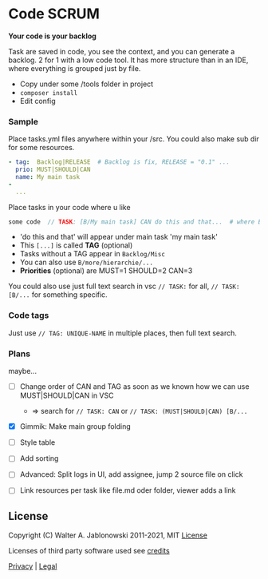 # Code SCRUM

**Your code is your backlog**

Task are saved in code, you see the context, and you can generate a backlog. 2 for 1 with a low code tool. It has more structure than in an IDE, where everything is grouped just by file.

- Copy under some /tools folder in project
- `composer install`
- Edit config


### Sample

Place tasks.yml files anywhere within your /src. You could also make sub dir for some resources.

```yaml
- tag:  Backlog|RELEASE  # Backlog is fix, RELEASE = "0.1" ...
  prio: MUST|SHOULD|CAN
  name: My main task
- 
  ...
```

Place tasks in your code where u like

```php
some code  // TASK: [B/My main task] CAN do this and that...  # where B is Backlog
```

- 'do this and that' will appear under main task 'my main task'
- This `[...]` is called **TAG** (optional)
- Tasks without a TAG appear in `Backlog/Misc`
- You can also use `B/more/hierarchie/...`
- **Priorities** (optional) are MUST=1 SHOULD=2 CAN=3

You could also use just full text search in vsc `// TASK:` for all, `// TASK: [B/...` for something specific.


### Code tags

Just use `// TAG: UNIQUE-NAME` in multiple places, then full text search.


### Plans

maybe...

- [ ] Change order of CAN and TAG as soon as we known how we can use MUST|SHOULD|CAN in VSC
  - => search for `// TASK: CAN` or `// TASK: (MUST|SHOULD|CAN) [B/...`
- [x] Gimmik: Make main group folding
- [ ] Style table
- [ ] Add sorting
- [ ] Advanced: Split logs in UI, add assignee, jump 2 source file on click
- [ ] Link resources per task like file.md oder folder, viewer adds a link


## License

Copyright (C) Walter A. Jablonowski 2011-2021, MIT [License](LICENSE)

Licenses of third party software used see [credits](credits.md)


[Privacy](https://walter-a-jablonowski.github.io/privacy.html) | [Legal](https://walter-a-jablonowski.github.io/imprint.html)
